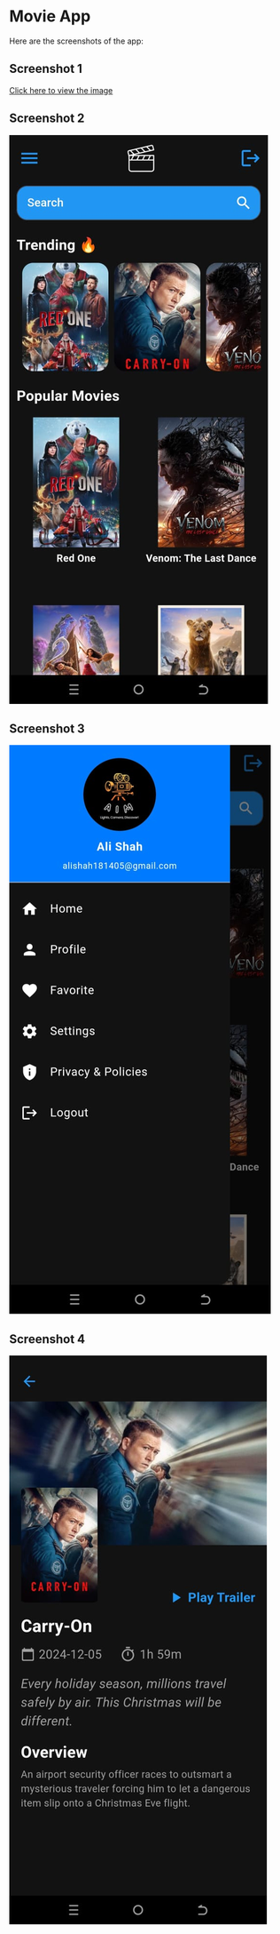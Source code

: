 # Movie App

Here are the screenshots of the app:

## Screenshot 1
[Click here to view the image](https://github.com/alishah18105/Flutter-Movie-App/blob/main/Screen%20Shots/Image%201.jpeg)


## Screenshot 2
![Image 2](Screen%20Shots/Image%202.jpeg)

## Screenshot 3
![Image 3](Screen%20Shots/Image%203.jpeg)

## Screenshot 4
![Image 4](Screen%20Shots/Image%204.jpeg)

